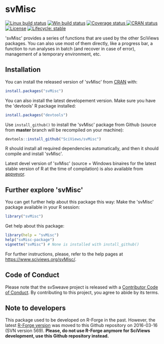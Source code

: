 
# svMisc

<!-- badges: start -->
[![Linux build status](https://travis-ci.org/SciViews/svMisc.svg )](https://travis-ci.org/SciViews/svMisc)
[![Win build status](https://ci.appveyor.com/api/projects/status/github/SciViews/svMisc?branch=master&svg=true)](http://ci.appveyor.com/project/phgrosjean/svMisc)
[![Coverage status](https://img.shields.io/codecov/c/github/SciViews/svMisc/master.svg)
](https://codecov.io/github/SciViews/svMisc?branch=master)
[![CRAN status](http://www.r-pkg.org/badges/version/svMisc)](http://cran.r-project.org/package=svMisc)
[![License](https://img.shields.io/badge/license-GPL-blue.svg)](http://www.gnu.org/licenses/gpl-2.0.html)
[![Lifecycle: stable](https://img.shields.io/badge/lifecycle-stable-brightgreen.svg)](https://www.tidyverse.org/lifecycle/#stable)
<!-- badges: end -->

'svMisc' provides a series of functions that are used by the other SciViews packages. You can also use most of them directly, like a progress bar, a function to run analyses in batch (and recover in case of error), management of a temporary environment, etc.

## Installation

You can install the released version of 'svMisc' from [CRAN](https://CRAN.R-project.org) with:

```r
install.packages("svMisc")
```

You can also install the latest developement version. Make sure you have the 'devtools' R package installed:

```r
install.packages("devtools")
```

Use `install_github()` to install the 'svMisc' package from Github (source from **master** branch will be recompiled on your machine):

```r
devtools::install_github("SciViews/svMisc")
```

R should install all required dependencies automatically, and then it should compile and install 'svMisc'.

Latest devel version of 'svMisc' (source + Windows binaires for the latest stable version of R at the time of compilation) is also available from [appveyor](https://ci.appveyor.com/project/phgrosjean/svMisc/build/artifacts).

## Further explore 'svMisc'

You can get further help about this package this way: Make the 'svMisc' package available in your R session:

```r
library("svMisc")
```

Get help about this package:

```r
library(help = "svMisc")
help("svMisc-package")
vignette("svMisc") # None is installed with install_github()
```

For further instructions, please, refer to the help pages at https://www.sciviews.org/svMisc/.

## Code of Conduct

Please note that the svSweave project is released with a [Contributor Code of Conduct](https://contributor-covenant.org/version/2/0/CODE_OF_CONDUCT.html). By contributing to this project, you agree to abide by its terms.

## Note to developers

This package used to be developed on R-Forge in the past. However, the latest [R-Forge version](https://r-forge.r-project.org/projects/sciviews/) was moved to this Github repository on 2016-03-16 (SVN version 569). **Please, do not use R-Forge anymore for SciViews development, use this Github repository instead.**

